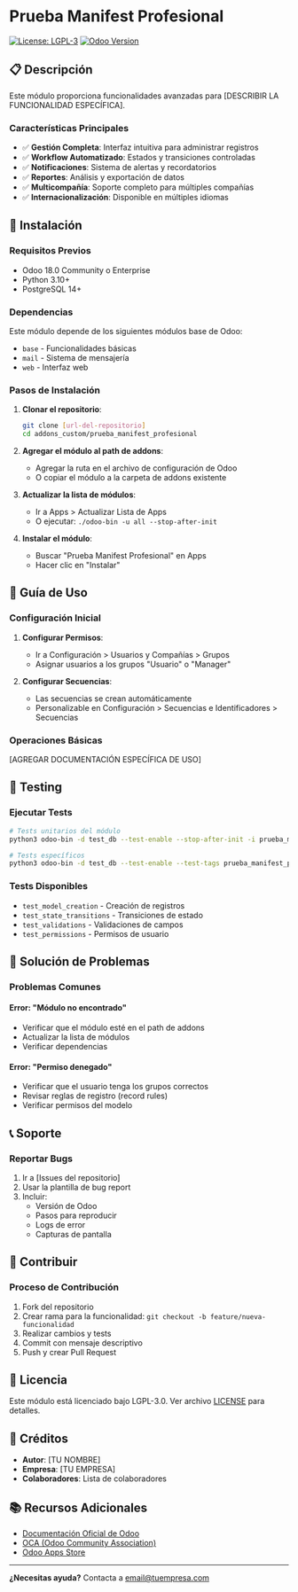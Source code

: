 # Prueba Manifest Profesional

[![License: LGPL-3](https://img.shields.io/badge/License-LGPL%20v3-blue.svg)](https://www.gnu.org/licenses/lgpl-3.0)
[![Odoo Version](https://img.shields.io/badge/Odoo-18.0-brightgreen.svg)](https://github.com/odoo/odoo/tree/18.0)

## 📋 Descripción

Este módulo proporciona funcionalidades avanzadas para [DESCRIBIR LA FUNCIONALIDAD ESPECÍFICA].

### Características Principales

- ✅ **Gestión Completa**: Interfaz intuitiva para administrar registros
- ✅ **Workflow Automatizado**: Estados y transiciones controladas
- ✅ **Notificaciones**: Sistema de alertas y recordatorios
- ✅ **Reportes**: Análisis y exportación de datos
- ✅ **Multicompañía**: Soporte completo para múltiples compañías
- ✅ **Internacionalización**: Disponible en múltiples idiomas

## 🚀 Instalación

### Requisitos Previos

- Odoo 18.0 Community o Enterprise
- Python 3.10+
- PostgreSQL 14+

### Dependencias

Este módulo depende de los siguientes módulos base de Odoo:
- `base` - Funcionalidades básicas
- `mail` - Sistema de mensajería
- `web` - Interfaz web

### Pasos de Instalación

1. **Clonar el repositorio**:
   ```bash
   git clone [url-del-repositorio]
   cd addons_custom/prueba_manifest_profesional
   ```

2. **Agregar el módulo al path de addons**:
   - Agregar la ruta en el archivo de configuración de Odoo
   - O copiar el módulo a la carpeta de addons existente

3. **Actualizar la lista de módulos**:
   - Ir a Apps > Actualizar Lista de Apps
   - O ejecutar: `./odoo-bin -u all --stop-after-init`

4. **Instalar el módulo**:
   - Buscar "Prueba Manifest Profesional" en Apps
   - Hacer clic en "Instalar"

## 📖 Guía de Uso

### Configuración Inicial

1. **Configurar Permisos**:
   - Ir a Configuración > Usuarios y Compañías > Grupos
   - Asignar usuarios a los grupos "Usuario" o "Manager"

2. **Configurar Secuencias**:
   - Las secuencias se crean automáticamente
   - Personalizable en Configuración > Secuencias e Identificadores > Secuencias

### Operaciones Básicas

[AGREGAR DOCUMENTACIÓN ESPECÍFICA DE USO]

## 🧪 Testing

### Ejecutar Tests

```bash
# Tests unitarios del módulo
python3 odoo-bin -d test_db --test-enable --stop-after-init -i prueba_manifest_profesional

# Tests específicos
python3 odoo-bin -d test_db --test-enable --test-tags prueba_manifest_profesional --stop-after-init
```

### Tests Disponibles

- `test_model_creation` - Creación de registros
- `test_state_transitions` - Transiciones de estado
- `test_validations` - Validaciones de campos
- `test_permissions` - Permisos de usuario

## 🐛 Solución de Problemas

### Problemas Comunes

#### Error: "Módulo no encontrado"
- Verificar que el módulo esté en el path de addons
- Actualizar la lista de módulos
- Verificar dependencias

#### Error: "Permiso denegado"
- Verificar que el usuario tenga los grupos correctos
- Revisar reglas de registro (record rules)
- Verificar permisos del modelo

## 📞 Soporte

### Reportar Bugs

1. Ir a [Issues del repositorio]
2. Usar la plantilla de bug report
3. Incluir:
   - Versión de Odoo
   - Pasos para reproducir
   - Logs de error
   - Capturas de pantalla

## 🤝 Contribuir

### Proceso de Contribución

1. Fork del repositorio
2. Crear rama para la funcionalidad: `git checkout -b feature/nueva-funcionalidad`
3. Realizar cambios y tests
4. Commit con mensaje descriptivo
5. Push y crear Pull Request

## 📄 Licencia

Este módulo está licenciado bajo LGPL-3.0. Ver archivo [LICENSE](LICENSE) para detalles.

## 🙏 Créditos

- **Autor**: [TU NOMBRE]
- **Empresa**: [TU EMPRESA]
- **Colaboradores**: Lista de colaboradores

## 📚 Recursos Adicionales

- [Documentación Oficial de Odoo](https://www.odoo.com/documentation/18.0/)
- [OCA (Odoo Community Association)](https://github.com/OCA)
- [Odoo Apps Store](https://apps.odoo.com/)

---

**¿Necesitas ayuda?** Contacta a [email@tuempresa.com](mailto:email@tuempresa.com)
